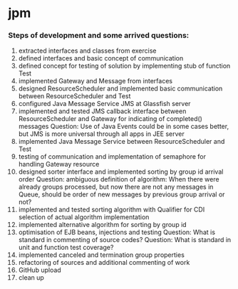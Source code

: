 # jpm #

### Steps of development and some arrived questions: ###
  1. extracted interfaces and classes from exercise
  2. defined interfaces and basic concept of communication
  3. defined concept for testing of solution by implementing stub of function Test
  4. implemented Gateway and Message from interfaces
  5. designed ResourceScheduler and implemented basic communication between ResourceScheduler and Test
  6. configured Java Message Service JMS at Glassfish server
  7. implemented and tested JMS callback interface between ResourceScheduler and Gateway for indicating of completed() messages
   Question: Use of Java Events could be in some cases better, but JMS is more universal through all apps in JEE server
  8. implemented Java Message Service between ResourceScheduler and Test
  9. testing of communication and implementation of semaphore for handling Gateway resource
  10. designed sorter interface and implemented sorting by group id arrival order
    Question: ambiguous definition of algorithm: When there were already groups processed, but now there are not any messages in Queue, should be order of new messages by previous group arrival or not?
  11. implemented and tested sorting algorithm with Qualifier for CDI selection of actual algorithm implementation
  12. implemented alternative algorithm for sorting by group id
  13. optimisation of EJB beans, injections and testing
    Question: What is standard in commenting of source codes?
    Question: What is standard in unit and function test coverage?
  14. implemented canceled and termination group properties
  15. refactoring of sources and additional commenting of work
  16. GitHub upload
  17. clean up
